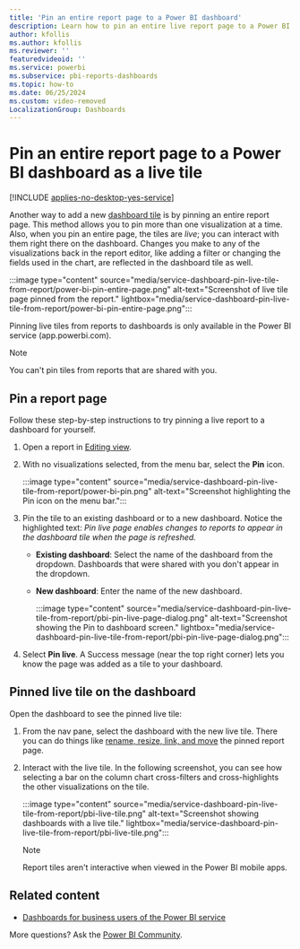 ```yaml
---
title: 'Pin an entire report page to a Power BI dashboard'
description: Learn how to pin an entire live report page to a Power BI dashboard from a report and then interact with the tiles on that dashboard.
author: kfollis
ms.author: kfollis
ms.reviewer: ''
featuredvideoid: ''
ms.service: powerbi
ms.subservice: pbi-reports-dashboards
ms.topic: how-to
ms.date: 06/25/2024
ms.custom: video-removed
LocalizationGroup: Dashboards
---
```


# Pin an entire report page to a Power BI dashboard as a live tile

[!INCLUDE [applies-no-desktop-yes-service](../includes/applies-no-desktop-yes-service.md)]

Another way to add a new [dashboard tile](../consumer/end-user-tiles.md) is by pinning an entire report page. This method allows you to pin more than one visualization at a time. Also, when you pin an entire page, the tiles are *live*; you can interact with them right there on the dashboard. Changes you make to any of the visualizations back in the report editor, like adding a filter or changing the fields used in the chart, are reflected in the dashboard tile as well.

:::image type="content" source="media/service-dashboard-pin-live-tile-from-report/power-bi-pin-entire-page.png" alt-text="Screenshot of live tile page pinned from the report." lightbox="media/service-dashboard-pin-live-tile-from-report/power-bi-pin-entire-page.png":::

Pinning live tiles from reports to dashboards is only available in the Power BI service (app.powerbi.com).

> [!NOTE]
> You can't pin tiles from reports that are shared with you.
>

## Pin a report page

Follow these step-by-step instructions to try pinning a live report to a dashboard for yourself.

1. Open a report in [Editing view](service-interact-with-a-report-in-editing-view.md).

1. With no visualizations selected, from the menu bar, select the **Pin** icon.

   :::image type="content" source="media/service-dashboard-pin-live-tile-from-report/power-bi-pin.png" alt-text="Screenshot highlighting the Pin icon on the menu bar.":::

1. Pin the tile to an existing dashboard or to a new dashboard. Notice the highlighted text: *Pin live page enables changes to reports to appear in the dashboard tile when the page is refreshed.*

   - **Existing dashboard**: Select the name of the dashboard from the dropdown. Dashboards that were shared with you don't appear in the dropdown.
   - **New dashboard**: Enter the name of the new dashboard.

      :::image type="content" source="media/service-dashboard-pin-live-tile-from-report/pbi-pin-live-page-dialog.png" alt-text="Screenshot showing the Pin to dashboard screen." lightbox="media/service-dashboard-pin-live-tile-from-report/pbi-pin-live-page-dialog.png":::

1. Select **Pin live**. A Success message (near the top right corner) lets you know the page was added as a tile to your dashboard.

## Pinned live tile on the dashboard

Open the dashboard to see the pinned live tile:

1. From the nav pane, select the dashboard with the new live tile. There you can do things like [rename, resize, link, and move](service-dashboard-edit-tile.md) the pinned report page.

1. Interact with the live tile. In the following screenshot, you can see how selecting a bar on the column chart cross-filters and cross-highlights the other visualizations on the tile.

    :::image type="content" source="media/service-dashboard-pin-live-tile-from-report/pbi-live-tile.png" alt-text="Screenshot showing dashboards with a live tile." lightbox="media/service-dashboard-pin-live-tile-from-report/pbi-live-tile.png":::

    > [!NOTE]
    > Report tiles aren't interactive when viewed in the Power BI mobile apps.

## Related content

- [Dashboards for business users of the Power BI service](../consumer/end-user-dashboards.md)

More questions? Ask the [Power BI Community](https://community.powerbi.com/).
